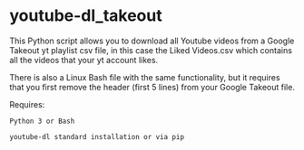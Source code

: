 # youtube-dl_takeout

This Python script allows you to download all Youtube videos from a Google Takeout yt playlist csv file, in this case the Liked Videos.csv which contains all the videos that your yt account likes.

There is also a Linux Bash file with the same functionality, but it requires that you first remove the header (first 5 lines) from your Google Takeout file.

Requires:

    Python 3 or Bash

    youtube-dl standard installation or via pip
